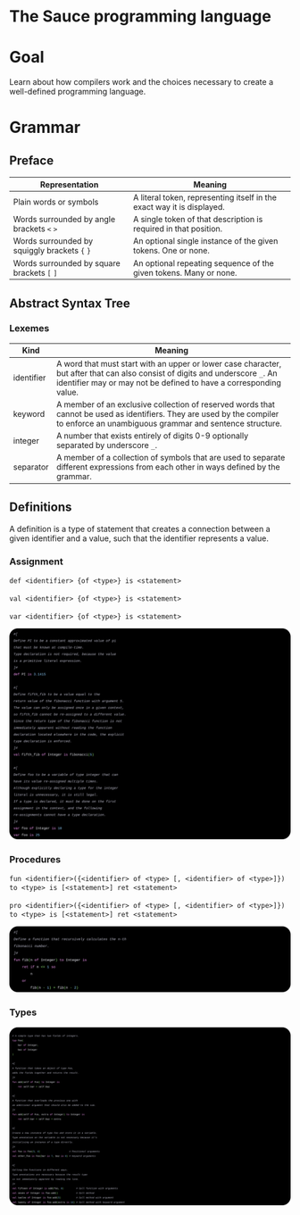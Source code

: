 # The Sauce programming language

# Goal
Learn about how compilers work and the choices necessary to create a well-defined programming language.


# Grammar
## Preface
| Representation                                | Meaning                                                                |
|-----------------------------------------------|------------------------------------------------------------------------|
| Plain words or symbols                        | A literal token, representing itself in the exact way it is displayed. |
| Words surrounded by angle brackets `<` `>`    | A single token of that description is required in that position.       |
| Words surrounded by squiggly brackets `{` `}` | An optional single instance of the given tokens. One or none.          |
| Words surrounded by square brackets `[` `]`   | An optional repeating sequence of the given tokens. Many or none.      |

## Abstract Syntax Tree
### Lexemes
| Kind       | Meaning                                                                                                                                                                                            |
|------------|----------------------------------------------------------------------------------------------------------------------------------------------------------------------------------------------------|
| identifier | A word that must start with an upper or lower case character, but after that can also consist of digits and underscore `_`. An identifier may or may not be defined to have a corresponding value. |
| keyword    | A member of an exclusive collection of reserved words that cannot be used as identifiers. They are used by the compiler to enforce an unambiguous grammar and sentence structure.                  |
| integer    | A number that exists entirely of digits 0-9 optionally separated by underscore `_`.                                                                                                                |
| separator  | A member of a collection of symbols that are used to separate different expressions from each other in ways defined by the grammar.                                                                |

## Definitions
A definition is a type of statement that creates a connection between a given identifier and a value, such that the identifier represents a value.

### Assignment
```
def <identifier> {of <type>} is <statement>

val <identifier> {of <type>} is <statement>

var <identifier> {of <type>} is <statement>
```

![](./examples/assignment.svg)

### Procedures
```
fun <identifier>({<identifier> of <type> [, <identifier> of <type>]}) to <type> is [<statement>] ret <statement>

pro <identifier>({<identifier> of <type> [, <identifier> of <type>]}) to <type> is [<statement>] ret <statement>
```

![](./examples/procedures.svg)

### Types
![](./examples/types.svg)
